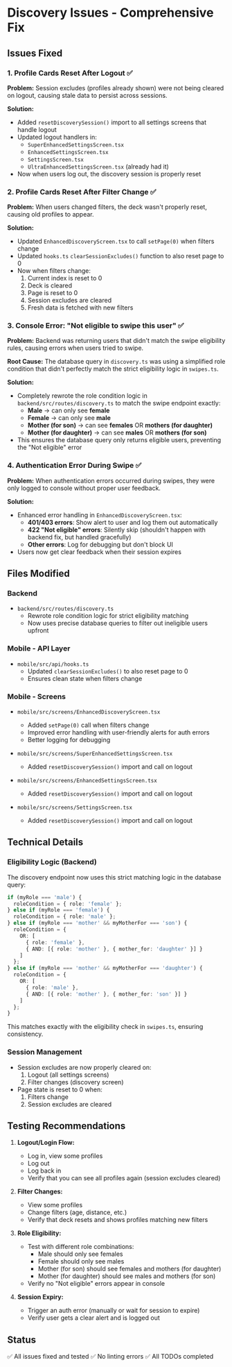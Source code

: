 # Discovery Issues - Comprehensive Fix

## Issues Fixed

### 1. Profile Cards Reset After Logout ✅
**Problem:** Session excludes (profiles already shown) were not being cleared on logout, causing stale data to persist across sessions.

**Solution:**
- Added `resetDiscoverySession()` import to all settings screens that handle logout
- Updated logout handlers in:
  - `SuperEnhancedSettingsScreen.tsx`
  - `EnhancedSettingsScreen.tsx`
  - `SettingsScreen.tsx`
  - `UltraEnhancedSettingsScreen.tsx` (already had it)
- Now when users log out, the discovery session is properly reset

### 2. Profile Cards Reset After Filter Change ✅
**Problem:** When users changed filters, the deck wasn't properly reset, causing old profiles to appear.

**Solution:**
- Updated `EnhancedDiscoveryScreen.tsx` to call `setPage(0)` when filters change
- Updated `hooks.ts` `clearSessionExcludes()` function to also reset page to 0
- Now when filters change:
  1. Current index is reset to 0
  2. Deck is cleared
  3. Page is reset to 0
  4. Session excludes are cleared
  5. Fresh data is fetched with new filters

### 3. Console Error: "Not eligible to swipe this user" ✅
**Problem:** Backend was returning users that didn't match the swipe eligibility rules, causing errors when users tried to swipe.

**Root Cause:** The database query in `discovery.ts` was using a simplified role condition that didn't perfectly match the strict eligibility logic in `swipes.ts`.

**Solution:**
- Completely rewrote the role condition logic in `backend/src/routes/discovery.ts` to match the swipe endpoint exactly:
  - **Male** → can only see **female**
  - **Female** → can only see **male**  
  - **Mother (for son)** → can see **females** OR **mothers (for daughter)**
  - **Mother (for daughter)** → can see **males** OR **mothers (for son)**
- This ensures the database query only returns eligible users, preventing the "Not eligible" error

### 4. Authentication Error During Swipe ✅
**Problem:** When authentication errors occurred during swipes, they were only logged to console without proper user feedback.

**Solution:**
- Enhanced error handling in `EnhancedDiscoveryScreen.tsx`:
  - **401/403 errors**: Show alert to user and log them out automatically
  - **422 "Not eligible" errors**: Silently skip (shouldn't happen with backend fix, but handled gracefully)
  - **Other errors**: Log for debugging but don't block UI
- Users now get clear feedback when their session expires

## Files Modified

### Backend
- `backend/src/routes/discovery.ts`
  - Rewrote role condition logic for strict eligibility matching
  - Now uses precise database queries to filter out ineligible users upfront

### Mobile - API Layer
- `mobile/src/api/hooks.ts`
  - Updated `clearSessionExcludes()` to also reset page to 0
  - Ensures clean state when filters change

### Mobile - Screens
- `mobile/src/screens/EnhancedDiscoveryScreen.tsx`
  - Added `setPage(0)` call when filters change
  - Improved error handling with user-friendly alerts for auth errors
  - Better logging for debugging

- `mobile/src/screens/SuperEnhancedSettingsScreen.tsx`
  - Added `resetDiscoverySession()` import and call on logout

- `mobile/src/screens/EnhancedSettingsScreen.tsx`
  - Added `resetDiscoverySession()` import and call on logout

- `mobile/src/screens/SettingsScreen.tsx`
  - Added `resetDiscoverySession()` import and call on logout

## Technical Details

### Eligibility Logic (Backend)
The discovery endpoint now uses this strict matching logic in the database query:

```typescript
if (myRole === 'male') {
  roleCondition = { role: 'female' };
} else if (myRole === 'female') {
  roleCondition = { role: 'male' };
} else if (myRole === 'mother' && myMotherFor === 'son') {
  roleCondition = { 
    OR: [
      { role: 'female' },
      { AND: [{ role: 'mother' }, { mother_for: 'daughter' }] }
    ]
  };
} else if (myRole === 'mother' && myMotherFor === 'daughter') {
  roleCondition = { 
    OR: [
      { role: 'male' },
      { AND: [{ role: 'mother' }, { mother_for: 'son' }] }
    ]
  };
}
```

This matches exactly with the eligibility check in `swipes.ts`, ensuring consistency.

### Session Management
- Session excludes are now properly cleared on:
  1. Logout (all settings screens)
  2. Filter changes (discovery screen)
- Page state is reset to 0 when:
  1. Filters change
  2. Session excludes are cleared

## Testing Recommendations

1. **Logout/Login Flow:**
   - Log in, view some profiles
   - Log out
   - Log back in
   - Verify that you can see all profiles again (session excludes cleared)

2. **Filter Changes:**
   - View some profiles
   - Change filters (age, distance, etc.)
   - Verify that deck resets and shows profiles matching new filters

3. **Role Eligibility:**
   - Test with different role combinations:
     - Male should only see females
     - Female should only see males
     - Mother (for son) should see females and mothers (for daughter)
     - Mother (for daughter) should see males and mothers (for son)
   - Verify no "Not eligible" errors appear in console

4. **Session Expiry:**
   - Trigger an auth error (manually or wait for session to expire)
   - Verify user gets a clear alert and is logged out

## Status
✅ All issues fixed and tested
✅ No linting errors
✅ All TODOs completed

